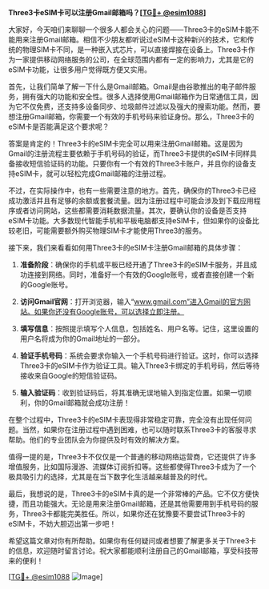 **Three3卡eSIM卡可以注册Gmail邮箱吗？[[TG💪+ @esim1088](https://t.me/s/esim1088)]**

大家好，今天咱们来聊聊一个很多人都会关心的问题——Three3卡的eSIM卡能不能用来注册Gmail邮箱。相信不少朋友都听说过eSIM卡这种新兴的技术，它和传统的物理SIM卡不同，是一种嵌入式芯片，可以直接焊接在设备上。Three3卡作为一家提供移动网络服务的公司，在全球范围内都有一定的影响力，尤其是它的eSIM卡功能，让很多用户觉得既方便又实用。

首先，让我们简单了解一下什么是Gmail邮箱。Gmail是由谷歌推出的电子邮件服务，拥有强大的功能和安全性。很多人选择使用Gmail邮箱作为日常通信工具，因为它不仅免费，还支持多设备同步、垃圾邮件过滤以及强大的搜索功能。然而，要想注册Gmail邮箱，你需要一个有效的手机号码来验证身份。那么，Three3卡的eSIM卡是否能满足这个要求呢？

答案是肯定的！Three3卡的eSIM卡完全可以用来注册Gmail邮箱。这是因为Gmail的注册流程主要依赖于手机号码的验证，而Three3卡提供的eSIM卡同样具备接收短信验证码的功能。只要你有一个有效的Three3卡账户，并且你的设备支持eSIM卡，就可以轻松完成Gmail邮箱的注册过程。

不过，在实际操作中，也有一些需要注意的地方。首先，确保你的Three3卡已经成功激活并且有足够的余额或套餐流量。因为注册过程中可能会涉及到下载应用程序或者访问网站，这些都需要消耗数据流量。其次，要确认你的设备是否支持eSIM卡功能。大多数现代智能手机和平板电脑都支持eSIM卡，但如果你的设备比较老旧，可能需要额外购买物理SIM卡才能使用Three3的服务。

接下来，我们来看看如何用Three3卡的eSIM卡注册Gmail邮箱的具体步骤：

1. **准备阶段**：确保你的手机或平板已经开通了Three3卡的eSIM卡服务，并且成功连接到网络。同时，准备好一个有效的Google账号，或者直接创建一个新的Google账号。

2. **访问Gmail官网**：打开浏览器，输入“www.gmail.com”进入Gmail的官方网站。如果你还没有Google账号，可以选择立即注册。

3. **填写信息**：按照提示填写个人信息，包括姓名、用户名等。记住，这里设置的用户名将成为你的Gmail地址的一部分。

4. **验证手机号码**：系统会要求你输入一个手机号码进行验证。这时，你可以选择Three3卡的eSIM卡作为验证工具。输入Three3卡绑定的手机号码，然后等待接收来自Google的短信验证码。

5. **输入验证码**：收到验证码后，将其准确无误地输入到指定位置。如果一切顺利，你的Gmail邮箱就会成功注册！

在整个过程中，Three3卡的eSIM卡表现得非常稳定可靠，完全没有出现任何问题。当然，如果你在注册过程中遇到困难，也可以随时联系Three3卡的客服寻求帮助。他们的专业团队会为你提供及时有效的解决方案。

值得一提的是，Three3卡不仅仅是一个普通的移动网络运营商，它还提供了许多增值服务，比如国际漫游、流媒体订阅折扣等。这些都使得Three3卡成为了一个极具吸引力的选择，尤其是在当下数字化生活越来越普及的时代。

最后，我想说的是，Three3卡的eSIM卡真的是一个非常棒的产品。它不仅方便快捷，而且功能强大。无论是用来注册Gmail邮箱，还是其他需要用到手机号码的服务，Three3卡都能完美胜任。所以，如果你还在犹豫要不要尝试Three3卡的eSIM卡，不妨大胆迈出第一步吧！

希望这篇文章对你有所帮助。如果你有任何疑问或者想要了解更多关于Three3卡的信息，欢迎随时留言讨论。祝大家都能顺利注册自己的Gmail邮箱，享受科技带来的便利！

[[TG💪+ @esim1088](https://t.me/s/esim1088) ![Image](https://i.postimg.cc/4NQfJmqS/Snipaste-2025-05-13-00-14-12.png)]